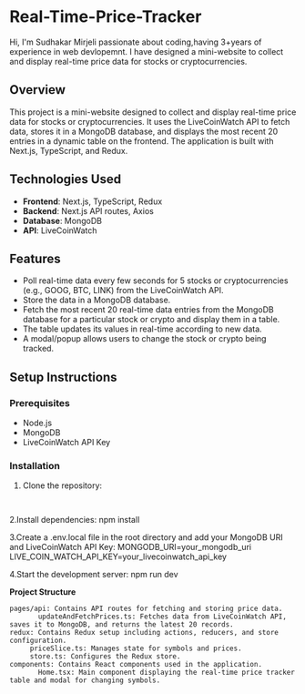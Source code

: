 # Real-Time-Price-Tracker

 Hi, I'm Sudhakar Mirjeli passionate about coding,having 3+years of experience in web devlopemnt.
 I have designed a mini-website to collect and display real-time price data for stocks or cryptocurrencies. 

## Overview

This project is a mini-website designed to collect and display real-time price data for stocks or cryptocurrencies. It uses the LiveCoinWatch API to fetch data, stores it in a MongoDB database, and displays the most recent 20 entries in a dynamic table on the frontend. The application is built with Next.js, TypeScript, and Redux.

## Technologies Used

- **Frontend**: Next.js, TypeScript, Redux
- **Backend**: Next.js API routes, Axios
- **Database**: MongoDB
- **API**: LiveCoinWatch

## Features

- Poll real-time data every few seconds for 5 stocks or cryptocurrencies (e.g., GOOG, BTC, LINK) from the LiveCoinWatch API.
- Store the data in a MongoDB database.
- Fetch the most recent 20 real-time data entries from the MongoDB database for a particular stock or crypto and display them in a table.
- The table updates its values in real-time according to new data.
- A modal/popup allows users to change the stock or crypto being tracked.

## Setup Instructions

### Prerequisites

- Node.js
- MongoDB
- LiveCoinWatch API Key

### Installation

1. Clone the repository:
   ```bash
  
2.Install dependencies:
  npm install

3.Create a .env.local file in the root directory and add your MongoDB URI and LiveCoinWatch API Key:
  MONGODB_URI=your_mongodb_uri
  LIVE_COIN_WATCH_API_KEY=your_livecoinwatch_api_key

4.Start the development server:
 npm run dev


**Project Structure**

    pages/api: Contains API routes for fetching and storing price data.
           updateAndFetchPrices.ts: Fetches data from LiveCoinWatch API, saves it to MongoDB, and returns the latest 20 records.
    redux: Contains Redux setup including actions, reducers, and store configuration.
         priceSlice.ts: Manages state for symbols and prices.
         store.ts: Configures the Redux store.
    components: Contains React components used in the application.
           Home.tsx: Main component displaying the real-time price tracker table and modal for changing symbols.


